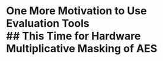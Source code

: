 # One More Motivation to Use Evaluation Tools<br> ## This Time for Hardware Multiplicative Masking of AES

